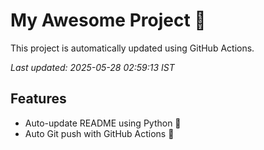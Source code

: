 # My Awesome Project 🚀

This project is automatically updated using GitHub Actions.

_Last updated: 2025-05-28 02:59:13 IST_

## Features
- Auto-update README using Python 🐍
- Auto Git push with GitHub Actions 🤖
